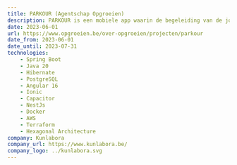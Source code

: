 ```yaml
---
title: PARKOUR (Agentschap Opgroeien)
description: PARKOUR is een mobiele app waarin de begeleiding van de jongere centraal staat. De jongere bepaald zelf hoe zijn traject er uit ziet, welke doelen er gesteld worden en wie er deel uit maakt van zijn/haar team.
date: 2023-06-01
url: https://www.opgroeien.be/over-opgroeien/projecten/parkour
date_from: 2023-06-01
date_until: 2023-07-31
technologies:
    - Spring Boot
    - Java 20
    - Hibernate
    - PostgreSQL
    - Angular 16
    - Ionic
    - Capacitor
    - NestJs
    - Docker
    - AWS
    - Terraform
    - Hexagonal Architecture
company: Kunlabora
company_url: https://www.kunlabora.be/
company_logo: ../kunlabora.svg
---
```


